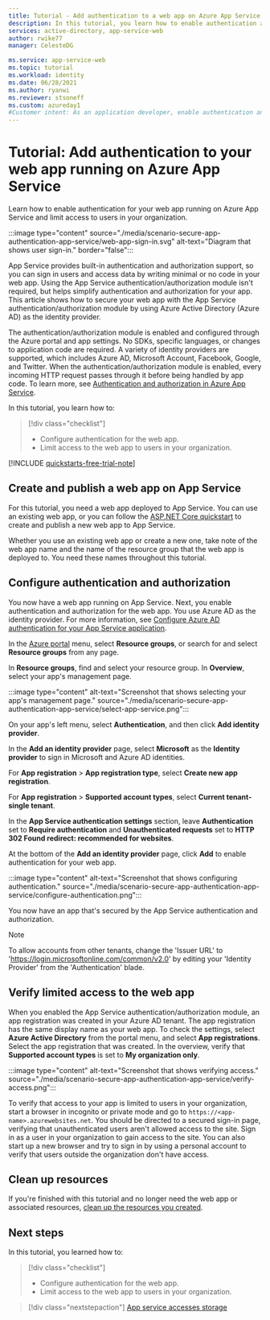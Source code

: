 ```yaml
---
title: Tutorial - Add authentication to a web app on Azure App Service | Azure
description: In this tutorial, you learn how to enable authentication and authorization for a web app running on Azure App Service. Limit access to the web app to users in your organization​.
services: active-directory, app-service-web
author: rwike77
manager: CelesteDG

ms.service: app-service-web
ms.topic: tutorial
ms.workload: identity
ms.date: 06/28/2021
ms.author: ryanwi
ms.reviewer: stsoneff
ms.custom: azureday1
#Customer intent: As an application developer, enable authentication and authorization for a web app running on Azure App Service.
---
```


# Tutorial: Add authentication to your web app running on Azure App Service

Learn how to enable authentication for your web app running on Azure App Service and limit access to users in your organization.

:::image type="content" source="./media/scenario-secure-app-authentication-app-service/web-app-sign-in.svg" alt-text="Diagram that shows user sign-in." border="false":::

App Service provides built-in authentication and authorization support, so you can sign in users and access data by writing minimal or no code in your web app. Using the App Service authentication/authorization module isn't required, but helps simplify authentication and authorization for your app. This article shows how to secure your web app with the App Service authentication/authorization module by using Azure Active Directory (Azure AD) as the identity provider.

The authentication/authorization module is enabled and configured through the Azure portal and app settings. No SDKs, specific languages, or changes to application code are required.​ A variety of identity providers are supported, which includes Azure AD, Microsoft Account, Facebook, Google, and Twitter​​. When the authentication/authorization module is enabled, every incoming HTTP request passes through it before being handled by app code.​​ To learn more, see [Authentication and authorization in Azure App Service](overview-authentication-authorization.md).

In this tutorial, you learn how to:

> [!div class="checklist"]
>
> * Configure authentication for the web app.
> * Limit access to the web app to users in your organization.

[!INCLUDE [quickstarts-free-trial-note](../../includes/quickstarts-free-trial-note.md)]

## Create and publish a web app on App Service

For this tutorial, you need a web app deployed to App Service. You can use an existing web app, or you can follow the [ASP.NET Core quickstart](quickstart-dotnetcore.md) to create and publish a new web app to App Service.

Whether you use an existing web app or create a new one, take note of the web app name and the name of the resource group that the web app is deployed to. You need these names throughout this tutorial. 

## Configure authentication and authorization

You now have a web app running on App Service. Next, you enable authentication and authorization for the web app. You use Azure AD as the identity provider. For more information, see [Configure Azure AD authentication for your App Service application](configure-authentication-provider-aad.md).

In the [Azure portal](https://portal.azure.com) menu, select **Resource groups**, or search for and select **Resource groups** from any page.

In **Resource groups**, find and select your resource group. In **Overview**, select your app's management page.

:::image type="content" alt-text="Screenshot that shows selecting your app's management page." source="./media/scenario-secure-app-authentication-app-service/select-app-service.png":::

On your app's left menu, select **Authentication**, and then click **Add identity provider**.

In the **Add an identity provider** page, select **Microsoft** as the **Identity provider** to sign in Microsoft and Azure AD identities.

For **App registration** > **App registration type**, select **Create new app registration**.

For **App registration** > **Supported account types**, select **Current tenant-single tenant**.

In the **App Service authentication settings** section, leave **Authentication** set to **Require authentication** and **Unauthenticated requests** set to **HTTP 302 Found redirect: recommended for websites**.

At the bottom of the **Add an identity provider** page, click **Add** to enable authentication for your web app.

:::image type="content" alt-text="Screenshot that shows configuring authentication." source="./media/scenario-secure-app-authentication-app-service/configure-authentication.png":::

You now have an app that's secured by the App Service authentication and authorization.

> [!NOTE]
> To allow accounts from other tenants, change the 'Issuer URL' to 'https://login.microsoftonline.com/common/v2.0' by editing your 'Identity Provider' from the 'Authentication' blade.
>

## Verify limited access to the web app

When you enabled the App Service authentication/authorization module, an app registration was created in your Azure AD tenant. The app registration has the same display name as your web app. To check the settings, select **Azure Active Directory** from the portal menu, and select **App registrations**. Select the app registration that was created. In the overview, verify that **Supported account types** is set to **My organization only**.

:::image type="content" alt-text="Screenshot that shows verifying access." source="./media/scenario-secure-app-authentication-app-service/verify-access.png":::

To verify that access to your app is limited to users in your organization, start a browser in incognito or private mode and go to `https://<app-name>.azurewebsites.net`. You should be directed to a secured sign-in page, verifying that unauthenticated users aren't allowed access to the site. Sign in as a user in your organization to gain access to the site. You can also start up a new browser and try to sign in by using a personal account to verify that users outside the organization don't have access.

## Clean up resources

If you're finished with this tutorial and no longer need the web app or associated resources, [clean up the resources you created](scenario-secure-app-clean-up-resources.md).

## Next steps

In this tutorial, you learned how to:

> [!div class="checklist"]
>
> * Configure authentication for the web app.
> * Limit access to the web app to users in your organization.

> [!div class="nextstepaction"]
> [App service accesses storage](scenario-secure-app-access-storage.md)
